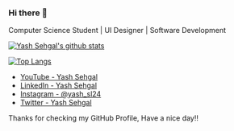 ### Hi there 👋

Computer Science Student | UI Designer | Software Development

[![Yash Sehgal's github stats](https://github-readme-stats.vercel.app/api?username=yashsehgal)](https://github.com/anuraghazra/github-readme-stats)

[![Top Langs](https://github-readme-stats.vercel.app/api/top-langs/?username=yashsehgal&layout=compact)](https://github.com/anuraghazra/github-readme-stats)

- [YouTube - Yash Sehgal](https://www.youtube.com/channel/UC23yA3SBkV_ehY4H8VSuNVg?)
- [LinkedIn - Yash Sehgal](https://www.linkedin.com/in/yash-sehgal-55b7711a4/)
- [Instagram - @yash_sl24](https://www.instagram.com/yash_sl24)
- [Twitter - Yash Sehgal](https://twitter.com/YashSeh90869786)

Thanks for checking my GitHub Profile, Have a nice day!!
